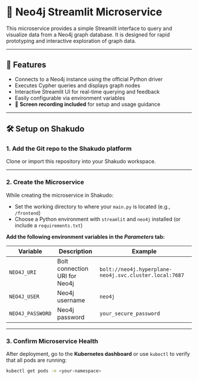 # 🧠 Neo4j Streamlit Microservice

This microservice provides a simple Streamlit interface to query and visualize data from a Neo4j graph database. It is designed for rapid prototyping and interactive exploration of graph data.

---

## 🚀 Features

- Connects to a Neo4j instance using the official Python driver
- Executes Cypher queries and displays graph nodes
- Interactive Streamlit UI for real-time querying and feedback
- Easily configurable via environment variables
- 🎥 **Screen recording included** for setup and usage guidance

---

## 🛠️ Setup on Shakudo

### 1. Add the Git repo to the Shakudo platform

Clone or import this repository into your Shakudo workspace.

---

### 2. Create the Microservice

While creating the microservice in Shakudo:
- Set the working directory to where your `main.py` is located (e.g., `/frontend`)
- Choose a Python environment with `streamlit` and `neo4j` installed (or include a `requirements.txt`)

**Add the following environment variables in the _Parameters_ tab:**

| Variable         | Description                     | Example                                                      |
|------------------|---------------------------------|--------------------------------------------------------------|
| `NEO4J_URI`       | Bolt connection URI for Neo4j   | `bolt://neo4j.hyperplane-neo4j.svc.cluster.local:7687`       |
| `NEO4J_USER`      | Neo4j username                  | `neo4j`                                                      |
| `NEO4J_PASSWORD`  | Neo4j password                  | `your_secure_password`                                       |

---

### 3. Confirm Microservice Health

After deployment, go to the **Kubernetes dashboard** or use `kubectl` to verify that all pods are running:

```bash
kubectl get pods -n <your-namespace>